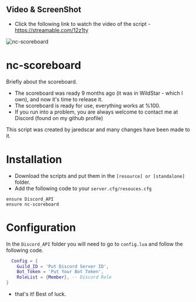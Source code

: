 ## Video & ScreenShot
- Click the following link to watch the video of the script - https://streamable.com/12z1ty


![nc-scoreboard](https://i.ibb.co/ZHZQJ0T/Screenshot-1.png)

# nc-scoreboard

Briefly about the scoreboard.
- The scoreboard was ready 9 months ago (it was in WildStar - which I own), and now it's time to release it.
- The scoreboard is ready for use, everything works at %100.
- If you run into a problem, you are always welcome to contact me at Discord (found on my github profile)

This script was created by jaredscar and many changes have been made to it.

# Installation

- Download the scripts and put them in the ```[resource] or [standalone]``` folder.
- Add the following code to your ```server.cfg/resouces.cfg```

```
ensure Discord_API
ensure nc-scoreboard
```

# Configuration

In the ```Discord_API``` folder you will need to go to ```config.lua``` and follow the following code.

```lua 
  Config = {
	Guild_ID = 'Put Discord Server ID',
	Bot_Token = 'Put Your Bot Token',
	RoleList = {Member}, -- Discord Role
}
```
- that's it! Best of luck.
